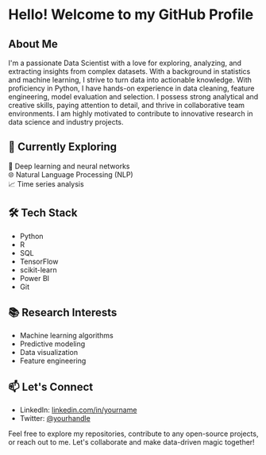 # Hello! Welcome to my GitHub Profile

## About Me
I'm a passionate Data Scientist with a love for exploring, analyzing, and extracting insights from complex datasets. With a background in statistics and machine learning, I strive to turn data into actionable knowledge. 
With proficiency in Python, I have hands-on experience in data cleaning, feature engineering, model evaluation and selection. I possess strong analytical and creative skills, paying attention to detail, and thrive in collaborative team environments. I am highly motivated to contribute to innovative research in data science and industry projects.

## 🌱 Currently Exploring
🔭 Deep learning and neural networks  
🌐 Natural Language Processing (NLP)  
📈 Time series analysis  

## 🛠️ Tech Stack
- Python  
- R  
- SQL  
- TensorFlow  
- scikit-learn  
- Power BI  
- Git  

## 📚 Research Interests
- Machine learning algorithms  
- Predictive modeling  
- Data visualization  
- Feature engineering  

## 📫 Let's Connect
- LinkedIn: [linkedin.com/in/yourname](https://www.linkedin.com/in/mohammad-anas-29bbba219)  
- Twitter: [@yourhandle](https://twitter.com/Mohamma72895656)  

Feel free to explore my repositories, contribute to any open-source projects, or reach out to me. Let's collaborate and make data-driven magic together!
